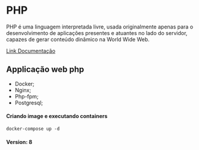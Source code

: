 # PHP

PHP é uma linguagem interpretada livre, usada originalmente apenas para o desenvolvimento de aplicações presentes e atuantes no lado do servidor, capazes de gerar conteúdo dinâmico na World Wide Web.

[Link Documentação](https://www.php.net/)

## Applicação web php

- Docker;
- Nginx;
- Php-fpm;
- Postgresql;

#### Criando image e executando containers 
``` 
docker-compose up -d
```


#### Version: 8
